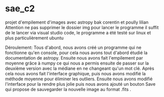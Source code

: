 # sae_c2
projet d'empilement d'images avec astropy bak corentin et poully lilian
Attention ne pas supprimer le dossier img
pour lancer le programme il suffit de le lancer via visual studio code, le programme a été testé sur linux et plus particulièrement ubuntu

Déroulement:
	Tous d'abord, nous avons créé un programme qui ne fonctionne qu'en console, pour cela nous avons tout d'abord étudié la documentation de astropy.
	Ensuite nous avons fait l'empilement par moyenne grâce à numpy ce qui nous a permis ensuite de passer sur la deuxième version avec la médiane en ne changeant qu'un mot clé.
	Après cela nous avons fait l'interface graphique, puis nous avons modifié la méthode moyenne pour éliminer les outliers.
	Ensuite nous avons modifié l'interface pour la rendre plus jolie puis nous avons ajouté un bouton Save qui propose de sauvegarder la nouvelle image au format .fits .

